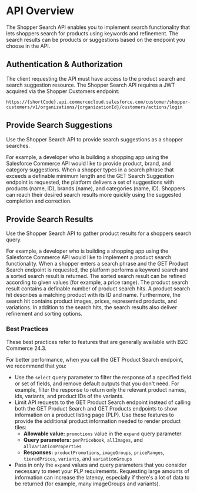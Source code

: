 # API Overview

The Shopper Search API enables you to implement search functionality that lets shoppers search for products using keywords and refinement. The search results can be products or suggestions based on the endpoint you choose in the API.

## Authentication & Authorization

The client requesting the API must have access to the product search and search suggestion resource.
The Shopper Search API requires a JWT acquired via the Shopper Customers endpoint:

```
https://{shortCode}.api.commercecloud.salesforce.com/customer/shopper-customers/v1/organizations/{organizationId}/customers/actions/login
```

## Provide Search Suggestions

Use the Shopper Search API to provide search suggestions as a shopper searches.

For example, a developer who is building a shopping app using the Salesforce Commerce API would like to provide product, brand, and category suggestions. When a shopper types in a search phrase that exceeds a definable minimum length and the GET Search Suggestion endpoint is requested, the platform delivers a set of suggestions with products (name, ID), brands (name), and categories (name, ID). Shoppers can reach their desired search results more quickly using the suggested completion and correction.

## Provide Search Results

Use the Shopper Search API to gather product results for a shoppers search query.

For example, a developer who is building a shopping app using the Salesforce Commerce API would like to implement a product search functionality. When a shopper enters a search phrase and the GET Product Search endpoint is requested, the platform performs a keyword search and a sorted search result is returned. The sorted search result can be refined according to given values (for example, a price range).
The product search result contains a definable number of product search hits. A product search hit describes a matching product with its ID and name. Furthermore, the search hit contains product images, prices, represented products, and variations. In addition to the search hits, the search results also deliver refinement and sorting options. 

### Best Practices

These best practices refer to features that are generally available with B2C Commerce 24.3.

For better performance, when you call the GET Product Search endpoint, we recommend that you:

- Use the `select` query parameter to filter the response of a specified field or set of fields, and remove default outputs that you don't need. For example, filter the response to return only the relevant product names, ids, variants, and product IDs of the variants.
- Limit API requests to the GET Product Search endpoint instead of calling both the GET Product Search and GET Products endpoints to show information on a product listing page (PLP). Use these features to provide the additional product information needed to render product tiles:
  - **Allowable value:** `promotions` value in the `expand` query parameter
  - **Query parameters:** `perPricebook`, `allImages`, and `allVariationProperties`
  - **Responses:** `productPromotions`, `imageGroups`, `priceRanges`, `tieredPrices`, `variants`, and `variationGroups`
- Pass in only the `expand` values and query parameters that you consider necessary to meet your PLP requirements. Requesting large amounts of information can increase the latency, especially if there's a lot of data to be returned (for example, many imageGroups and variants).